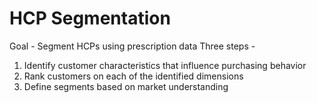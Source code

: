 # HCP Segmentation
Goal - Segment HCPs using prescription data
Three steps - 
1. Identify customer characteristics that influence purchasing behavior
2. Rank customers on each of the identified dimensions
3. Define segments based on market understanding
